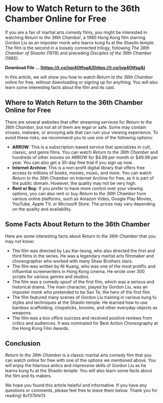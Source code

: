 
 
# How to Watch Return to the 36th Chamber Online for Free
 
If you are a fan of martial arts comedy films, you might be interested in watching *Return to the 36th Chamber*, a 1980 Hong Kong film starring Gordon Liu as an imposter monk who learns kung fu at the Shaolin temple. The film is the second in a loosely connected trilogy, following *The 36th Chamber of Shaolin* (1978) and preceding *Disciples of the 36th Chamber* (1985).
 
**Download File … [https://t.co/jvp4OtfsgA](https://t.co/jvp4OtfsgA)**


 
In this article, we will show you how to watch *Return to the 36th Chamber* online for free, without downloading or signing up for anything. You will also learn some interesting facts about the film and its cast.
 
## Where to Watch Return to the 36th Chamber Online for Free
 
There are several websites that offer streaming services for *Return to the 36th Chamber*, but not all of them are legal or safe. Some may contain viruses, malware, or annoying ads that can ruin your viewing experience. To avoid these risks, we recommend you to use one of the following options:
 
- **ARROW**: This is a subscription-based service that specializes in cult, classic, and genre films. You can watch *Return to the 36th Chamber* and hundreds of other movies on ARROW for $4.99 per month or $49.99 per year. You can also get a 30-day free trial if you sign up now.
- **Internet Archive**: This is a non-profit digital library that offers free access to millions of books, movies, music, and more. You can watch *Return to the 36th Chamber* on Internet Archive for free, as it is part of the public domain. However, the quality may not be very high.
- **Rent or Buy**: If you prefer to have more control over your viewing options, you can also rent or buy *Return to the 36th Chamber* from various online platforms, such as Amazon Video, Google Play Movies, YouTube, Apple TV, or Microsoft Store. The prices may vary depending on the quality and availability.

## Some Facts About Return to the 36th Chamber
 
Here are some interesting facts about *Return to the 36th Chamber* that you may not know:

- The film was directed by Lau Kar-leung, who also directed the first and third films in the series. He was a legendary martial arts filmmaker and choreographer who worked with many Shaw Brothers stars.
- The film was written by Ni Kuang, who was one of the most prolific and influential screenwriters in Hong Kong cinema. He wrote over 300 scripts for various genres and studios.
- The film was a comedy spoof of the first film, which was a serious and historical drama. The main character, played by Gordon Liu, was an imposter monk who pretended to be San Te, the hero of the first film.
- The film featured many scenes of Gordon Liu training in various kung fu styles and techniques at the Shaolin temple. He learned how to use bamboo scaffolding, chopsticks, brooms, and other everyday objects as weapons.
- The film was a box office success and received positive reviews from critics and audiences. It was nominated for Best Action Choreography at the Hong Kong Film Awards.

## Conclusion
 
*Return to the 36th Chamber* is a classic martial arts comedy film that you can watch online for free with one of the options we mentioned above. You will enjoy the hilarious antics and impressive skills of Gordon Liu as he learns kung fu at the Shaolin temple. You will also learn some facts about the film and its makers.
 
We hope you found this article helpful and informative. If you have any questions or comments, please feel free to leave them below. Thank you for reading!
 8cf37b1e13
 

